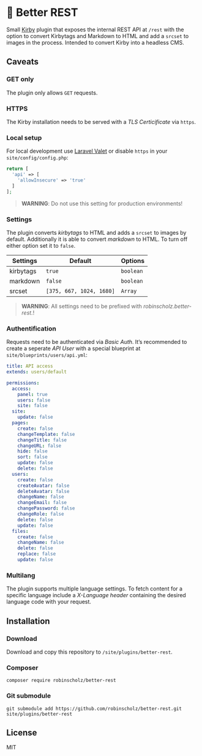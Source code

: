 # 🤝 Better REST

Small [Kirby](https://getkirby.com) plugin that exposes the internal REST API at `/rest` with the option to convert Kirbytags and Markdown to HTML and add a `srcset` to images in the process. Intended to convert Kirby into a headless CMS.

## Caveats

### GET only
The plugin only allows `GET` requests.

### HTTPS
The Kirby installation needs to be served with a _TLS Certicificate_ via `https`.

### Local setup
For local development use [Laravel Valet](https://laravel.com/docs/5.8/valet) or disable `https` in your `site/config/config.php`:

``` php
return [
  'api' => [
    'allowInsecure' => 'true'
  ]
];
```
> **WARNING**: Do not use this setting for production environments!


### Settings
The plugin converts _kirbytags_ to HTML and adds a `srcset` to images by default. Additionally it is able to convert _markdown_ to HTML. To turn off either option set it to `false`.

| Settings  | Default                  | Options            |
| --------- | ------------------------ | ------------------ |
| kirbytags | `true`                   | `boolean`          |
| markdown  | `false`                  | `boolean`          |
| srcset    | `[375, 667, 1024, 1680]` | `Array` || `false` |

> **WARNING**: All settings need to be prefixed with _robinscholz.better-rest._!

### Authentification
Requests need to be authenticated via _Basic Auth_. It’s recommended to create a seperate _API User_ with a special blueprint at `site/blueprints/users/api.yml`:

``` yml
title: API access
extends: users/default

permissions:
  access:
    panel: true
    users: false
    site: false
  site:
    update: false
  pages:
    create: false
    changeTemplate: false
    changeTitle: false
    changeURL: false
    hide: false
    sort: false
    update: false
    delete: false
  users:
    create: false
    createAvatar: false
    deleteAvatar: false
    changeName: false
    changeEmail: false
    changePassword: false
    changeRole: false
    delete: false
    update: false
  files:
    create: false
    changeName: false
    delete: false
    replace: false
    update: false
```

### Multilang
The plugin supports multiple language settings. To fetch content for a specific language include a _X-Language header_ containing the desired language code with your request.

## Installation

### Download
Download and copy this repository to `/site/plugins/better-rest`.

### Composer 
```
composer require robinscholz/better-rest
```

### Git submodule
```
git submodule add https://github.com/robinscholz/better-rest.git site/plugins/better-rest
```

## License
MIT
